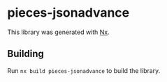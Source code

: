 # pieces-jsonadvance

This library was generated with [Nx](https://nx.dev).

## Building

Run `nx build pieces-jsonadvance` to build the library.
